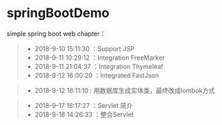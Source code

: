 # springBootDemo
simple spring boot web chapter：
> - 2018-9-10 15:11:30 ：Support JSP
> - 2018-9-11 10:29:12 ：Integration FreeMarker
> - 2018-9-11 21:04:37 ：Integration Thymeleaf
> - 2018-9-12 16:00:20 ：Integrated FastJson

> - 2018-9-12 18:11:10 : 用数据库生成实体类，最终改成lombok方式

> - 2018-9-17 18:17:27 ：Servlet 简介
> - 2018-9-18 14:26:33 ：整合Servlet